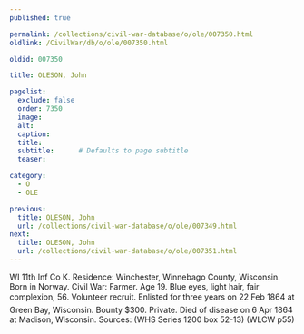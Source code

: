 ```yaml
---
published: true

permalink: /collections/civil-war-database/o/ole/007350.html
oldlink: /CivilWar/db/o/ole/007350.html

oldid: 007350

title: OLESON, John

pagelist:
  exclude: false
  order: 7350
  image: 
  alt:
  caption:
  title:
  subtitle:      # Defaults to page subtitle
  teaser:

category: 
  - O 
  - OLE

previous:
  title: OLESON, John
  url: /collections/civil-war-database/o/ole/007349.html  
next:
  title: OLESON, John
  url: /collections/civil-war-database/o/ole/007351.html   
---
```

WI 11th Inf Co K. Residence: Winchester, Winnebago County, Wisconsin. Born in Norway. Civil War: Farmer. Age 19. Blue eyes, light hair, fair complexion, 5&#146;6&#148;. Volunteer recruit. Enlisted for three years on 22 Feb 1864 at Green Bay, Wisconsin. Bounty $300. Private. Died of disease on 6 Apr 1864 at Madison, Wisconsin. Sources: (WHS Series 1200 box 52-13) (WLCW p55)